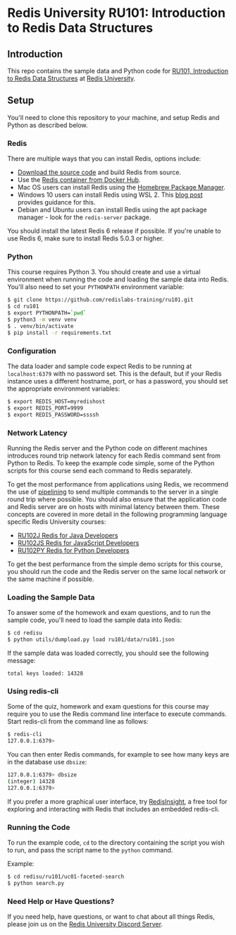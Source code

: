 # Redis University RU101: Introduction to Redis Data Structures

## Introduction

This repo contains the sample data and Python code for [RU101, Introduction to Redis Data Structures](https://university.redislabs.com/courses/ru101/) at [Redis University](https://university.redislabs.com/).

## Setup

You'll need to clone this repository to your machine, and setup Redis and Python as described below.

### Redis

There are multiple ways that you can install Redis, options include:

* [Download the source code](https://redis.io/download) and build Redis from source.
* Use the [Redis container from Docker Hub](https://hub.docker.com/_/redis/).
* Mac OS users can install Redis using the [Homebrew Package Manager](https://brew.sh/).
* Windows 10 users can install Redis using WSL 2.  This [blog post](https://redislabs.com/blog/redis-on-windows-10/) provides guidance for this.
* Debian and Ubuntu users can install Redis using the apt package manager - look for the `redis-server` package.

You should install the latest Redis 6 release if possible.  If you're unable to use Redis 6, make sure to install Redis 5.0.3 or higher.

### Python

This course requires Python 3.  You should create and use a virtual environment when running the code and loading the sample data into Redis.  You'll also need to set your `PYTHONPATH` environment variable:

```bash
$ git clone https://github.com/redislabs-training/ru101.git
$ cd ru101
$ export PYTHONPATH=`pwd`
$ python3 -m venv venv
$ . venv/bin/activate
$ pip install -r requirements.txt
```

### Configuration

The data loader and sample code expect Redis to be running at `localhost:6379` with no password set.  This is the default, but if your Redis instance uses a different hostname, port, or has a password, you should set the appropriate environment variables:

```bash
$ export REDIS_HOST=myredishost
$ export REDIS_PORT=9999
$ export REDIS_PASSWORD=ssssh
```

### Network Latency

Running the Redis server and the Python code on different machines introduces round trip network latency for each Redis command sent from Python to Redis. To keep the example code simple, some of the Python scripts for this course send each command to Redis separately. 

To get the most performance from applications using Redis, we recommend the use of [pipelining](https://redis.io/topics/pipelining) to send multiple commands to the server in a single round trip where possible. You should also ensure that the application code and Redis server are on hosts with minimal latency between them. These concepts are covered in more detail in the following programming language specific Redis University courses:

* [RU102J Redis for Java Developers](https://university.redislabs.com/courses/ru102j/)
* [RU102JS Redis for JavaScript Developers](https://university.redislabs.com/courses/ru102js/)
* [RU102PY Redis for Python Developers](https://university.redislabs.com/courses/ru102py/)

To get the best performance from the simple demo scripts for this course, you should run the code and the Redis server on the same local network or the same machine if possible.

### Loading the Sample Data

To answer some of the homework and exam questions, and to run the sample code, you'll need to load the sample data into Redis:

```bash
$ cd redisu
$ python utils/dumpload.py load ru101/data/ru101.json
```

If the sample data was loaded correctly, you should see the following message:

```
total keys loaded: 14328
```

### Using redis-cli

Some of the quiz, homework and exam questions for this course may require you to use the Redis command line interface to execute commands.  Start redis-cli from the command line as follows:

```bash
$ redis-cli
127.0.0.1:6379>
```

You can then enter Redis commands, for example to see how many keys are in the database use `dbsize`:

```bash
127.0.0.1:6379> dbsize
(integer) 14328
127.0.0.1:6379>
```

If you prefer a more graphical user interface, try [RedisInsight](https://redislabs.com/redis-enterprise/redis-insight/), a free tool for exploring and interacting with Redis that includes an embedded redis-cli.

### Running the Code

To run the example code, `cd` to the directory containing the script you wish to run, and pass the script name to the `python` command.

Example:

```bash
$ cd redisu/ru101/uc01-faceted-search
$ python search.py
```

### Need Help or Have Questions?

If you need help, have questions, or want to chat about all things Redis, please join us on the [Redis University Discord Server](https://discord.gg/PxxqQg5).